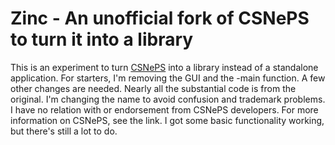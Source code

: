 Zinc - An unofficial fork of CSNePS to turn it into a library
======


This is an experiment to turn [CSNePS](https://github.com/SNePS/CSNePS/tree/semtype-objectlang) into a library instead of a standalone application. For starters, I'm removing the GUI and the -main function. A few other changes are needed. Nearly all the substantial code is from the original. I'm changing the name to avoid confusion and trademark problems. I have no relation with or endorsement from CSNePS developers. For more information on CSNePS, see the link.  I got some basic functionality working, but there's still a lot to do.
